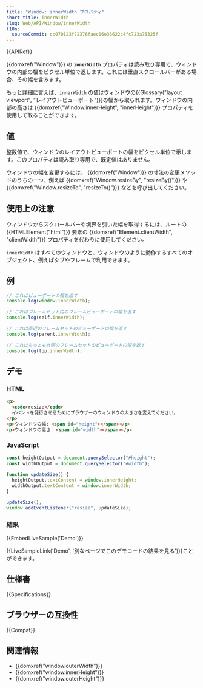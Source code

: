 ```yaml
---
title: "Window: innerWidth プロパティ"
short-title: innerWidth
slug: Web/API/Window/innerWidth
l10n:
  sourceCommit: cc070123f72376faec06e36622c4fc723a75325f
---
```


{{APIRef}}

{{domxref("Window")}} の **`innerWidth`** プロパティは読み取り専用で、ウィンドウの内部の幅をピクセル単位で返します。これには垂直スクロールバーがある場合、その幅を含みます。

もっと詳細に言えば、`innerWidth` の値はウィンドウの{{Glossary("layout viewport", "レイアウトビューポート")}}の幅から取られます。ウィンドウの内部の高さは {{domxref("Window.innerHeight", "innerHeight")}} プロパティを使用して取ることができます。

## 値

整数値で、ウィンドウのレイアウトビューポートの幅をピクセル単位で示します。このプロパティは読み取り専用で、既定値はありません。

ウィンドウの幅を変更するには、 {{domxref("Window")}} の寸法の変更メソッドのうちの一つ、例えば {{domxref("Window.resizeBy", "resizeBy()")}} や {{domxref("Window.resizeTo", "resizeTo()")}} などを呼び出してください。

## 使用上の注意

ウィンドウからスクロールバーや境界を引いた幅を取得するには、ルートの {{HTMLElement("html")}} 要素の {{domxref("Element.clientWidth", "clientWidth")}} プロパティを代わりに使用してください。

`innerWidth` はすべてのウィンドウと、ウィンドウのように動作するすべてのオブジェクト、例えばタブやフレームで利用できます。

## 例

```js
// これはビューポートの幅を返す
console.log(window.innerWidth);

// これはフレームセット内のフレームビューポートの幅を返す
console.log(self.innerWidth);

// これは直近のフレームセットのビューポートの幅を返す
console.log(parent.innerWidth);

// これはもっとも外側のフレームセットのビューポートの幅を返す
console.log(top.innerWidth);
```

## デモ

### HTML

```html
<p>
  <code>resize</code>
  イベントを発行させるためにブラウザーのウィンドウの大きさを変えてください。
</p>
<p>ウィンドウの幅: <span id="height"></span></p>
<p>ウィンドウの高さ: <span id="width"></span></p>
```

### JavaScript

```js
const heightOutput = document.querySelector("#height");
const widthOutput = document.querySelector("#width");

function updateSize() {
  heightOutput.textContent = window.innerHeight;
  widthOutput.textContent = window.innerWidth;
}

updateSize();
window.addEventListener("resize", updateSize);
```

### 結果

{{EmbedLiveSample('Demo')}}

{{LiveSampleLink('Demo', '別なページでこのデモコードの結果を見る')}}ことができます。

## 仕様書

{{Specifications}}

## ブラウザーの互換性

{{Compat}}

## 関連情報

- {{domxref("window.outerWidth")}}
- {{domxref("window.innerHeight")}}
- {{domxref("window.outerHeight")}}

